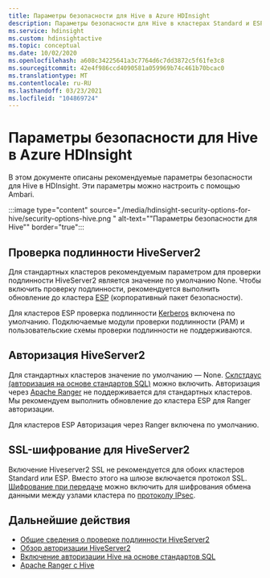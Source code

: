 ```yaml
---
title: Параметры безопасности для Hive в Azure HDInsight
description: Параметры безопасности для Hive в кластерах Standard и ESP.
ms.service: hdinsight
ms.custom: hdinsightactive
ms.topic: conceptual
ms.date: 10/02/2020
ms.openlocfilehash: a608c34225641a3c7764d6c7dd3872c5f61fe3c8
ms.sourcegitcommit: 42e4f986ccd4090581a059969b74c461b70bcac0
ms.translationtype: MT
ms.contentlocale: ru-RU
ms.lasthandoff: 03/23/2021
ms.locfileid: "104869724"
---
```

# <a name="security-options-for-hive-in-azure-hdinsight"></a>Параметры безопасности для Hive в Azure HDInsight

В этом документе описаны рекомендуемые параметры безопасности для Hive в HDInsight. Эти параметры можно настроить с помощью Ambari.

:::image type="content" source="./media/hdinsight-security-options-for-hive/security-options-hive.png " alt-text="&quot;Параметры безопасности для Hive&quot;" border="true":::

## <a name="hiveserver2-authentication"></a>Проверка подлинности HiveServer2

Для стандартных кластеров рекомендуемым параметром для проверки подлинности HiveServer2 является значение по умолчанию None. Чтобы включить проверку подлинности, рекомендуется выполнить обновление до кластера [ESP](../domain-joined/hdinsight-security-overview.md) (корпоративный пакет безопасности). 

Для кластеров ESP проверка подлинности [Kerberos](https://web.mit.edu/Kerberos/) включена по умолчанию. Подключаемые модули проверки подлинности (PAM) и пользовательские схемы проверки подлинности не поддерживаются.

## <a name="hiveserver2-authorization"></a>Авторизация HiveServer2

Для стандартных кластеров значение по умолчанию — None. [Склстдаус (авторизация на основе стандартов SQL)](https://cwiki.apache.org/confluence/display/Hive/SQL+Standard+based+hive+authorization) можно включить. Авторизация через [Apache Ranger](https://ranger.apache.org/) не поддерживается для стандартных кластеров. Мы рекомендуем выполнить обновление до кластера ESP для Ranger авторизации. 

Для кластеров ESP Авторизация через Ranger включена по умолчанию. 


## <a name="ssl-encryption-for-hiveserver2"></a>SSL-шифрование для HiveServer2

Включение Hiveserver2 SSL не рекомендуется для обоих кластеров Standard или ESP. Вместо этого на шлюзе включается протокол SSL. [Шифрование при передаче](../domain-joined/encryption-in-transit.md) можно включить для шифрования обмена данными между узлами кластера по [протоколу IPsec](https://en.wikipedia.org/wiki/IPsec).


## <a name="next-steps"></a>Дальнейшие действия
* [Общие сведения о проверке подлинности HiveServer2](https://cwiki.apache.org/confluence/display/Hive/Setting+up+HiveServer2#SettingUpHiveServer2-Authentication/SecurityConfiguration)
* [Обзор авторизации HiveServer2](https://cwiki.apache.org/confluence/display/Hive/LanguageManual+Authorization)
* [Включение авторизации Hive на основе стандартов SQL](https://community.cloudera.com/t5/Community-Articles/Getting-started-with-SQLStdAuth/ta-p/244263)
* [Apache Ranger с Hive](../domain-joined/apache-domain-joined-run-hive.md)
